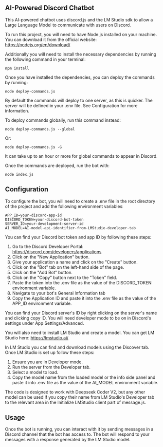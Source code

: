 ## AI-Powered Discord Chatbot
This AI-powered chatbot uses discord.js and the LM Studio sdk to allow a Large Language Model to communicate with users on Discord.

To run this project, you will need to have Node.js installed on your machine. You can download it from the official website: https://nodejs.org/en/download/

Additionally you will need to install the necessary dependencies by running the following command in your terminal:
```
npm install
```
Once you have installed the dependencies, you can deploy the commands by running:
```
node deploy-commands.js
```
By default the commands will deploy to one server, as this is quicker. The server will be defined in your .env file. See Configuration for more information.

To deploy commands globally, run this command instead:
```
node deploy-commands.js --global
```
Or:
```
node deploy-commands.js -G
```
It can take up to an hour or more for global commands to appear in Discord.

Once the commands are deployed, run the bot with:
```
node index.js
```
## Configuration
To configure the bot, you will need to create a .env file in the root directory of the project and add the following environment variables:
```
APP_ID=your-discord-app-id
DISCORD_TOKEN=your-discord-bot-token
SERVER_ID=your-development-server-id
AI_MODEL=AI-model-api-identifier-from-LMStudio-developer-tab
```
You can find your Discord bot token and app ID by following these steps:
 1. Go to the Discord Developer Portal: https://discord.com/developers/applications
 2. Click on the "New Application" button.
 3. Give your application a name and click on the "Create" button.
 4. Click on the "Bot" tab on the left-hand side of the page.
 5. Click on the "Add Bot" button.
 6. Click on the "Copy" button next to the "Token" field.
 7. Paste the token into the .env file as the value of the DISCORD_TOKEN environment variable.
 8. Navigate to your bot's General Information tab
 9. Copy the Application ID and paste it into the .env file as the value of the APP_ID environment variable.

You can find your Discord server's ID by right clicking on the server's name and clicking copy ID. You will need developer mode to be on in Discord's settings under App Settings/Advanced.

You will also need to install LM Studio and create a model. You can get LM Studio here: https://lmstudio.ai/

In LM Studio you can find and download models using the Discover tab. Once LM Studio is set up follow these steps:
1. Ensure you are in Developer mode.
2. Run the server from the Developer tab.
3. Select a model to load.
4. Copy the model name from the loaded model or the info side panel and paste it into .env file as the value of the AI_MODEL environment variable.

The code is designed to work with Deepseek Coder V2, but any other model can be used if you copy their name from LM Studio's Developer tab to the relevant area in the Initialize LMStudio client part of message.js.

## Usage
Once the bot is running, you can interact with it by sending messages in a Discord channel that the bot has access to. The bot will respond to your messages with a response generated by the LM Studio model.
